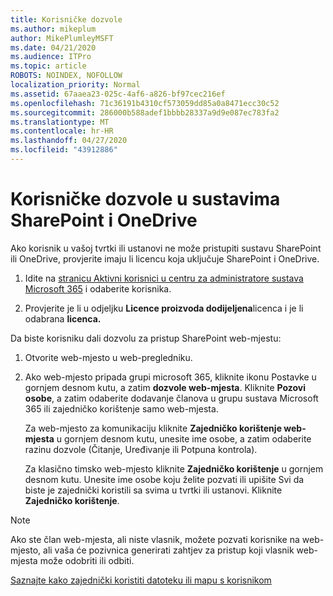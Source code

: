 ```yaml
---
title: Korisničke dozvole
ms.author: mikeplum
author: MikePlumleyMSFT
ms.date: 04/21/2020
ms.audience: ITPro
ms.topic: article
ROBOTS: NOINDEX, NOFOLLOW
localization_priority: Normal
ms.assetid: 67aaea23-025c-4af6-a826-bf97cec216ef
ms.openlocfilehash: 71c36191b4310cf573059dd85a0a8471ecc30c52
ms.sourcegitcommit: 286000b588adef1bbbb28337a9d9e087ec783fa2
ms.translationtype: MT
ms.contentlocale: hr-HR
ms.lasthandoff: 04/27/2020
ms.locfileid: "43912886"
---
```

# <a name="user-permissions-in-sharepoint-and-onedrive"></a>Korisničke dozvole u sustavima SharePoint i OneDrive

Ako korisnik u vašoj tvrtki ili ustanovi ne može pristupiti sustavu SharePoint ili OneDrive, provjerite imaju li licencu koja uključuje SharePoint i OneDrive. 
  
1. Idite na [stranicu Aktivni korisnici u centru za administratore sustava Microsoft 365](https://portal.office.com/adminportal/home#/users) i odaberite korisnika. 
    
2. Provjerite je li u odjeljku **Licence proizvoda dodijeljena**licenca i je li odabrana **licenca.** 
    
 Da biste korisniku dali dozvolu za pristup SharePoint web-mjestu: 
  
1. Otvorite web-mjesto u web-pregledniku.
    
2. Ako web-mjesto pripada grupi microsoft 365, kliknite ikonu Postavke u gornjem desnom kutu, a zatim **dozvole web-mjesta**. Kliknite **Pozovi osobe**, a zatim odaberite dodavanje članova u grupu sustava Microsoft 365 ili zajedničko korištenje samo web-mjesta. 
    
    Za web-mjesto za komunikaciju kliknite **Zajedničko korištenje web-mjesta** u gornjem desnom kutu, unesite ime osobe, a zatim odaberite razinu dozvole (Čitanje, Uređivanje ili Potpuna kontrola). 
    
    Za klasično timsko web-mjesto kliknite **Zajedničko korištenje** u gornjem desnom kutu. Unesite ime osobe koju želite pozvati ili upišite Svi da biste je zajednički koristili sa svima u tvrtki ili ustanovi. Kliknite **Zajedničko korištenje**.
    
> [!NOTE]
> Ako ste član web-mjesta, ali niste vlasnik, možete pozvati korisnike na web-mjesto, ali vaša će pozivnica generirati zahtjev za pristup koji vlasnik web-mjesta može odobriti ili odbiti. 
  
[Saznajte kako zajednički koristiti datoteku ili mapu s korisnikom](https://go.microsoft.com/fwlink/?linkid=533408)
  

